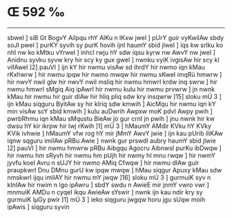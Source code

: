 # Œ 592 ‰
---
sbweI ] siB Gt BogvY Ailpqu rhY AlKu n lKxw jweI ] pUrY guir
vyKwilAw sbdy soJI pweI ] purKY syvih sy purK hovih ijnI haumY sbid
jlweI ] iqs kw srIku ko nhI nw ko kMtku vYrweI ] inhcl rwju hY sdw
iqsu kyrw nw AwvY nw jweI ] Anidnu syvku syvw kry hir scy ky gux gweI ]
nwnku vyiK ivgisAw hir scy kI vifAweI ]2] pauVI ] ijn kY hir nwmu
visAw sd ihrdY hir nwmo iqn kMau rKxhwrw ] hir nwmu ipqw hir nwmo
mwqw hir nwmu sKweI imqRü hmwrw ] hir nwvY nwil glw hir nwvY nwil
msliq hir nwmu hmwrI krdw inq swrw ] hir nwmu hmwrI sMgiq Aiq
ipAwrI hir nwmu kulu hir nwmu prvwrw ] jn nwnk kMau hir nwmu hir guir
dIAw hir hliq pliq sdw kry insqwrw ]15] sloku mÚ 3 ] ijn kMau
siqguru ByitAw sy hir kIriq sdw kmwih ] AicMqu hir nwmu iqn kY min
visAw scY sbid kmwih ] kulu auDwrih Awpxw moK pdvI Awpy pwih ]
pwrbRhmu iqn kMau sMqustu BieAw jo gur crnI jn pwih ] jnu nwnk hir
kw dwsu hY kir ikrpw hir lwj rKwih ]1] mÚ 3 ] hMaumY AMdir KVku hY
KVky KVik ivhwie ] hMaumY vfw rog hY mir jMmY AwvY jwie ] ijn kau
pUrib iliKAw iqnw sqguru imilAw pRBu Awie ] nwnk gur prswdI aubry
haumY sbid jlwie ]2] pauVI ] hir nwmu hmwrw pRBu Aibgqu Agocru
AibnwsI purKu ibDwqw ] hir nwmu hm sRyvh hir nwmu hm pUjh hir nwmy hI
mnu rwqw ] hir nwmY jyvfu koeI Avru n sUJY hir nwmo AMiq Cfwqw ] hir
nwmu dIAw guir praupkwrI Dnu DMnu gurU kw ipqw mwqw ] hMau siqgur Apuxy
kMau sdw nmskwrI ijqu imilAY hir nwmu mY jwqw ]16] sloku mÚ 3 ]
gurmuiK syv n kInIAw hir nwim n lgo ipAwru ] sbdY swdu n AwieE mir
jnmY vwro vwr ] mnmuiK AMDu n cyqeI ikqu AwieAw sYswir ] nwnk ijn
kau ndir kry sy gurmuiK lµGy pwir ]1] mÚ 3 ] ieko siqguru jwgqw horu
jgu sUqw moih ipAwis ] siqguru syvin
####
